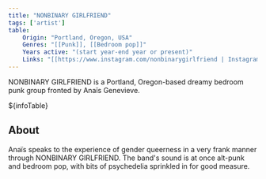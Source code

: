 ```yaml
---
title: "NONBINARY GIRLFRIEND"
tags: ['artist']
table:
    Origin: "Portland, Oregon, USA"
    Genres: "[[Punk]], [[Bedroom pop]]"
    Years active: "(start year-end year or present)"
    Links: "[[https://www.instagram.com/nonbinarygirlfriend | Instagram]], [[https://nonbinarygirlfriend.bandcamp.com | Bandcamp]], [[https://open.spotify.com/artist/4i3JiS1urNPGIrIcho9UtU?si=k6Bf8rbbQAapxMqUIhucWw | Spotify]]"
---
```


NONBINARY GIRLFRIEND is a Portland, Oregon-based dreamy bedroom punk group fronted by Anaïs Genevieve.

${infoTable}

## About
Anaïs speaks to the experience of gender queerness in a very frank manner through NONBINARY GIRLFRIEND. The band's sound is at once alt-punk and bedroom pop, with bits of psychedelia sprinkled in for good measure.